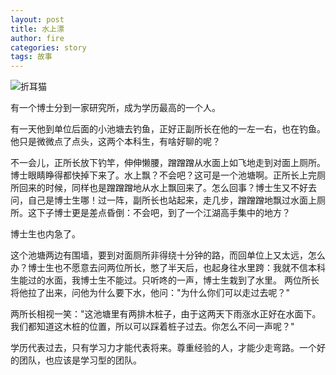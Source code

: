 ```yaml
---
layout: post
title: 水上漂
author: fire
categories: story 
tags: 故事
---
```


![折耳猫](http://image.sideproject.cn/zheermao.jpg)

有一个博士分到一家研究所，成为学历最高的一个人。

有一天他到单位后面的小池塘去钓鱼，正好正副所长在他的一左一右，也在钓鱼。他只是微微点了点头，这两个本科生，有啥好聊的呢？

不一会儿，正所长放下钓竿，伸伸懒腰，蹭蹭蹭从水面上如飞地走到对面上厕所。博士眼睛睁得都快掉下来了。水上飘？不会吧？这可是一个池塘啊。正所长上完厕所回来的时候，同样也是蹭蹭蹭地从水上飘回来了。怎么回事？博士生又不好去问，自己是博士生哪！过一阵，副所长也站起来，走几步，蹭蹭蹭地飘过水面上厕所。这下子博士更是差点昏倒：不会吧，到了一个江湖高手集中的地方？ 

博士生也内急了。

这个池塘两边有围墙，要到对面厕所非得绕十分钟的路，而回单位上又太远，怎么办？博士生也不愿意去问两位所长，憋了半天后，也起身往水里跨：我就不信本科生能过的水面，我博士生不能过。只听咚的一声，博士生栽到了水里。 两位所长将他拉了出来，问他为什么要下水，他问："为什么你们可以走过去呢？" 

两所长相视一笑："这池塘里有两排木桩子，由于这两天下雨涨水正好在水面下。我们都知道这木桩的位置，所以可以踩着桩子过去。你怎么不问一声呢？" 

学历代表过去，只有学习力才能代表将来。尊重经验的人，才能少走弯路。一个好的团队，也应该是学习型的团队。

